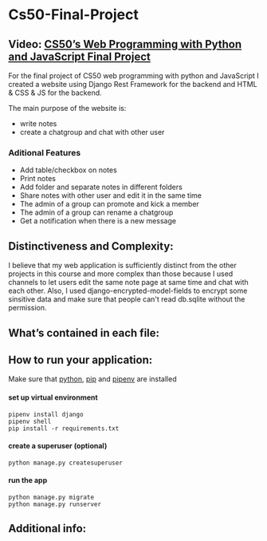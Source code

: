 # Cs50-Final-Project
## Video: [CS50’s Web Programming with Python and JavaScript Final Project](https://www.youtube.com/watch?v=bTbj_oWgWD0)


For the final project of CS50 web programming with python and JavaScript I created a website using Django Rest Framework for the backend and HTML & CSS & JS for the backend.

The main purpose of the website is:
- write notes
- create a chatgroup and chat with other user
### Aditional Features
- Add table/checkbox on notes
- Print notes
- Add folder and separate notes in different folders
- Share notes with other user and edit it in the same time
- The admin of a group can promote and kick a member
- The admin of a group can rename a chatgroup
- Get a notification when there is a new message


## Distinctiveness and Complexity:
I believe that my web application is sufficiently distinct from the other projects in this course and more complex than those because I used channels to let users edit the same note page at same time and chat with each other. Also, I used django-encrypted-model-fields to encrypt some sinsitive data and make sure that people can't read db.sqlite without the permission.
## What’s contained in each file:

## How to run your application:
Make sure that [python](https://www.python.org/downloads/), [pip](https://pip.pypa.io/en/stable/installation/) and [pipenv](https://pipenv.pypa.io/en/latest/install/) are installed  
#### set up virtual environment 
```
pipenv install django  
pipenv shell
pip install -r requirements.txt
```
#### create a superuser (optional)
```
python manage.py createsuperuser
```
#### run the app
```
python manage.py migrate
python manage.py runserver
```


## Additional info:
